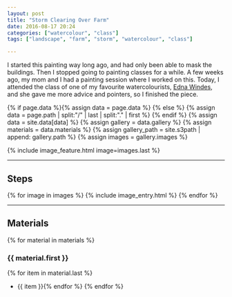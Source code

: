 ```yaml
---
layout: post
title: "Storm Clearing Over Farm"
date: 2016-08-17 20:24
categories: ["watercolour", "class"]
tags: ["landscape", "farm", "storm", "watercolour", "class"]

---
```


I started this painting way long ago, and had only been able to mask the buildings. Then I stopped going to painting classes for a while. A few weeks ago, my mom and I had a painting session where I worked on this. Today, I attended the class of one of my favourite watercolourists, [Edna Windes](http://www.ednawagnerpiersol.com/workshop.html), and she gave me more advice and pointers, so I finished the piece.

{% if page.data %}{% assign data = page.data %}
{% else %}
{% assign data = page.path | split:"/" | last | split:"." | first %}
{% endif %}
{% assign data = site.data[data] %}
{% assign gallery = data.gallery %}
{% assign materials = data.materials %}
{% assign gallery_path = site.s3path | append: gallery.path %}
{% assign images = gallery.images %}

{% include image_feature.html image=images.last %}

*******

## Steps

{% for image in images %}
{% include image_entry.html %}
{% endfor %}

*******

## Materials
{% for material in materials %}
### {{ material.first }}
{% for item in material.last %}
* {{ item }}{% endfor %}
{% endfor %}
